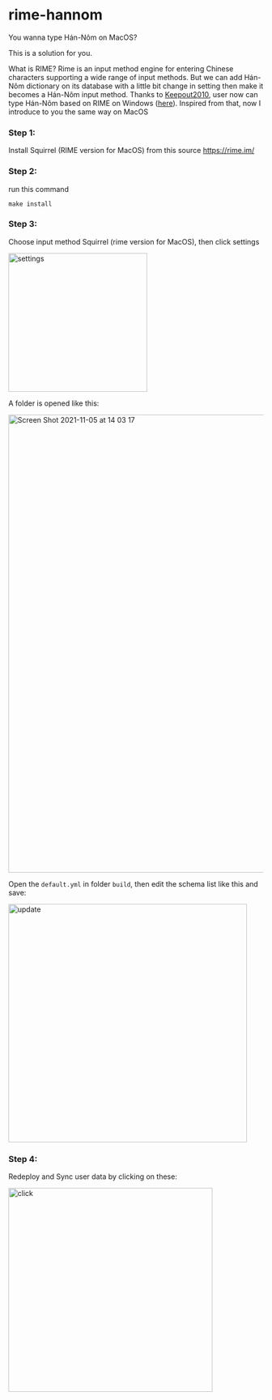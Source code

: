 # rime-hannom

You wanna type Hán-Nôm on MacOS?

This is a solution for you.

What is RIME?
Rime is an input method engine for entering Chinese characters supporting a wide range of input methods. But we can add Hán-Nôm dictionary on its database with a little bit change in setting then make it becomes a Hán-Nôm input method. Thanks to [Keepout2010](http://www.hannom-rcv.org/wi/index.php?title=%E6%88%90%E5%93%A1:Keepout2010), user now can type Hán-Nôm based on RIME on Windows ([here](http://www.hannom-rcv.org/wi/index.php/%E6%A8%99%E6%BA%96%E5%8C%96:IME?fbclid=IwAR1T5k31wWKVfqQo_UF8POXWOsNI1QLpyz0WXqWes8ykedQOFuajv8gGDDE)). Inspired from that, now I introduce to you the same way on MacOS

### Step 1:

Install Squirrel (RIME version for MacOS) from this source https://rime.im/

### Step 2:
run this command
```
make install
```

### Step 3:
Choose input method Squirrel (rime version for MacOS), then click settings

<img width="274" alt="settings" src="https://user-images.githubusercontent.com/6112723/140471303-8e908b71-0713-4309-bf5e-919a06a4071c.png">

A folder is opened like this:

<img width="905" alt="Screen Shot 2021-11-05 at 14 03 17" src="https://user-images.githubusercontent.com/6112723/140471354-438de7eb-5216-4160-8178-b236459f3426.png">

Open the `default.yml` in folder `build`, then edit the schema list like this and save:

<img width="471" alt="update" src="https://user-images.githubusercontent.com/6112723/140469708-8c08ff82-45ea-43d1-8c35-eae9068514ca.png">

### Step 4:
Redeploy and Sync user data by clicking on these:

<img width="403" alt="click" src="https://user-images.githubusercontent.com/6112723/140469634-559629df-6956-4dad-a692-5c11992aedba.png">
